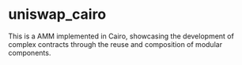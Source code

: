 # uniswap_cairo

This is a AMM implemented in Cairo, showcasing the development of complex contracts through the reuse and composition of modular components.
